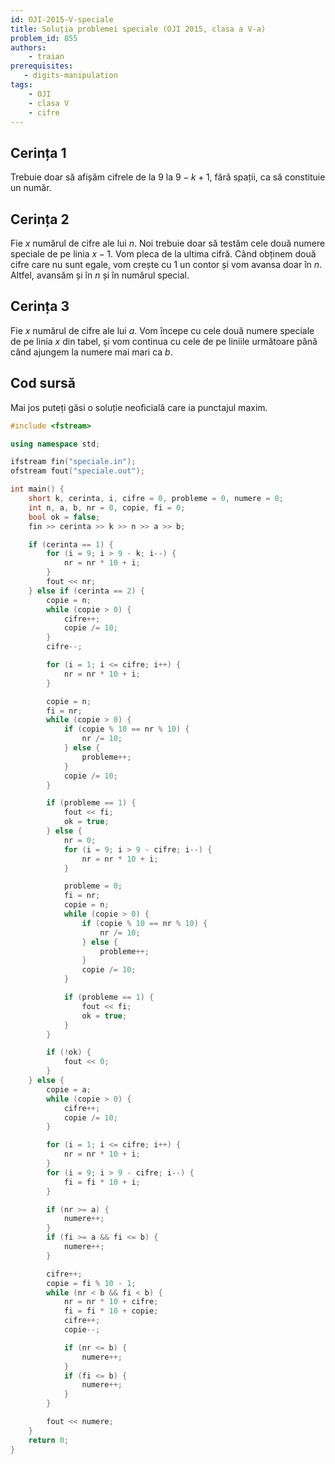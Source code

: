 ```yaml
---
id: OJI-2015-V-speciale
title: Soluția problemei speciale (OJI 2015, clasa a V-a)
problem_id: 855
authors:
    - traian
prerequisites:
   - digits-manipulation
tags:
    - OJI
    - clasa V
    - cifre
---
```


## Cerința 1

Trebuie doar să afișăm cifrele de la $9$ la $9-k+1$, fără spații, ca să constituie un număr.

## Cerința 2

Fie $x$ numărul de cifre ale lui $n$. Noi trebuie doar să testăm cele două numere speciale de pe linia $x-1$. Vom pleca de la ultima cifră. Când obținem două cifre care nu sunt egale, vom crește cu $1$ un contor și vom avansa doar în $n$. Altfel, avansăm și în $n$ și în numărul special.

## Cerința 3

Fie $x$ numărul de cifre ale lui $a$. Vom începe cu cele două numere speciale de pe linia $x$ din tabel, și vom continua cu cele de pe liniile următoare până când ajungem la numere mai mari ca $b$.

## Cod sursă

Mai jos puteți găsi o soluție neoficială care ia punctajul maxim.

```cpp
#include <fstream>

using namespace std;

ifstream fin("speciale.in");
ofstream fout("speciale.out");

int main() {
    short k, cerinta, i, cifre = 0, probleme = 0, numere = 0;
    int n, a, b, nr = 0, copie, fi = 0;
    bool ok = false;
    fin >> cerinta >> k >> n >> a >> b;

    if (cerinta == 1) {
        for (i = 9; i > 9 - k; i--) {
            nr = nr * 10 + i;
        }
        fout << nr;
    } else if (cerinta == 2) {
        copie = n;
        while (copie > 0) {
            cifre++;
            copie /= 10;
        }
        cifre--;

        for (i = 1; i <= cifre; i++) {
            nr = nr * 10 + i;
        }

        copie = n;
        fi = nr;
        while (copie > 0) {
            if (copie % 10 == nr % 10) {
                nr /= 10;
            } else {
                probleme++;
            }
            copie /= 10;
        }

        if (probleme == 1) {
            fout << fi;
            ok = true;
        } else {
            nr = 0;
            for (i = 9; i > 9 - cifre; i--) {
                nr = nr * 10 + i;
            }

            probleme = 0;
            fi = nr;
            copie = n;
            while (copie > 0) {
                if (copie % 10 == nr % 10) {
                    nr /= 10;
                } else {
                    probleme++;
                }
                copie /= 10;
            }

            if (probleme == 1) {
                fout << fi;
                ok = true;
            }
        }

        if (!ok) {
            fout << 0;
        }
    } else {
        copie = a;
        while (copie > 0) {
            cifre++;
            copie /= 10;
        }

        for (i = 1; i <= cifre; i++) {
            nr = nr * 10 + i;
        }
        for (i = 9; i > 9 - cifre; i--) {
            fi = fi * 10 + i;
        }

        if (nr >= a) {
            numere++;
        }
        if (fi >= a && fi <= b) {
            numere++;
        }

        cifre++;
        copie = fi % 10 - 1;
        while (nr < b && fi < b) {
            nr = nr * 10 + cifre;
            fi = fi * 10 + copie;
            cifre++;
            copie--;

            if (nr <= b) {
                numere++;
            }
            if (fi <= b) {
                numere++;
            }
        }

        fout << numere;
    }
    return 0;
}
```
